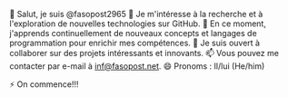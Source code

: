 👋 Salut, je suis @fasopost2965
👀 Je m'intéresse à la recherche et à l'exploration de nouvelles technologies sur GitHub.
🌱 En ce moment, j'apprends continuellement de nouveaux concepts et langages de programmation pour enrichir mes compétences.
💞️ Je suis ouvert à collaborer sur des projets intéressants et innovants.
📫 Vous pouvez me contacter par e-mail à [inf@fasopost.net](mailto:inf@fasopost.net).
😄 Pronoms : Il/lui (He/him)

⚡ On commence!!!
